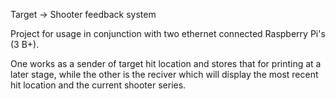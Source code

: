 Target → Shooter feedback system

Project for usage in conjunction with two ethernet connected Raspberry Pi's (3 B+).

One works as a sender of target hit location and stores that for printing at a later stage, while the other is the reciver which will display the most recent hit location and the current shooter series.
